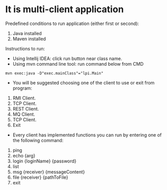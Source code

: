 # It is multi-client application
Predefined conditions to run application (either first or second):
1) Java installed
2) Maven installed

Instructions to run:
* Using Intellij IDEA: click run button near class name.
* Using mvn command line tool: run command below from CMD
```
mvn exec:java -D"exec.mainClass"="lpi.Main"
```

* You will be suggested choosing one of the client to use or exit from program:
1. RMI Client.
2. TCP Client.
3. REST Client.
4. MQ Client.
5. TCP Client.
6. Exit

* Every client has implemented functions you can run by entering one of the following command:
1. ping
2. echo {arg}
3. login {loginName} {password}
4. list
5. msg {receiver} {messageContent}
6. file {receiver} {pathToFile}
7. exit